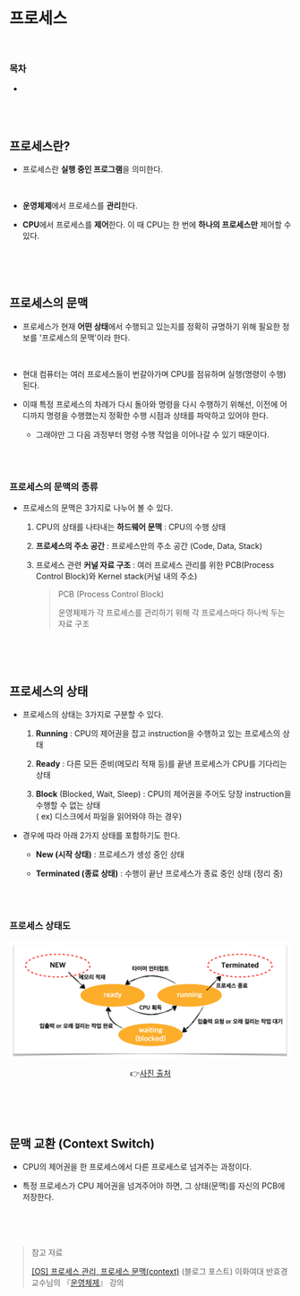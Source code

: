 # 프로세스

<br/>

### 목차

- <a href=""></a>

<br/><br/>

## 프로세스란?

- 프로세스란 <strong>실행 중인 프로그램</strong>을 의미한다.

<br/>

- <strong>운영체제</strong>에서 프로세스를 <strong>관리</strong>한다.

- <strong>CPU</strong>에서 프로세스를 <strong>제어</strong>한다. 이 때 CPU는 한 번에 <strong>하나의 프로세스만</strong> 제어할 수 있다.

<br/><br/><br/>

## 프로세스의 문맥

- 프로세스가 현재 <strong>어떤 상태</strong>에서 수행되고 있는지를 정확히 규명하기 위해 필요한 정보를 '프로세스의 문맥'이라 한다.

<br/>

- 현대 컴퓨터는 여러 프로세스들이 번갈아가며 CPU를 점유하며 실행(명령이 수행)된다.

- 이때 특정 프로세스의 차례가 다시 돌아와 명령을 다시 수행하기 위해선, 이전에 어디까지 명령을 수행했는지 정확한 수행 시점과 상태를 파악하고 있어야 한다.

  - 그래야만 그 다음 과정부터 명령 수행 작업을 이어나갈 수 있기 때문이다.

<br/><br/>

### 프로세스의 문맥의 종류

- 프로세스의 문맥은 3가지로 나누어 볼 수 있다.

  1. CPU의 상태를 나타내는 <strong>하드웨어 문맥</strong> : CPU의 수행 상태

  2. <strong>프로세스의 주소 공간</strong> : 프로세스만의 주소 공간 (Code, Data, Stack)

  3. 프로세스 관련 <strong>커널 자료 구조</strong> : 여러 프로세스 관리를 위한 PCB(Process Control Block)와 Kernel stack(커널 내의 주소)

     > PCB (Process Control Block)
     >
     > 운영체제가 각 프로세스를 관리하기 위해 각 프로세스마다 하나씩 두는 자료 구조

<br/><br/><br/>

## 프로세스의 상태

- 프로세스의 상태는 3가지로 구분할 수 있다.

  1. <strong>Running</strong> : CPU의 제어권을 잡고 instruction을 수행하고 있는 프로세스의 상태

  2. <strong>Ready</strong> : 다른 모든 준비(메모리 적재 등)를 끝낸 프로세스가 CPU를 기다리는 상태

  3. <strong>Block</strong> (Blocked, Wait, Sleep) : CPU의 제어권을 주어도 당장 instruction을 수행할 수 없는 상태  
     ( ex) 디스크에서 파일을 읽어와야 하는 경우)

- 경우에 따라 아래 2가지 상태를 포함하기도 한다.

  - <strong>New (시작 상태)</strong> : 프로세스가 생성 중인 상태

  - <strong>Terminated (종료 상태)</strong> : 수행이 끝난 프로세스가 종료 중인 상태 (정리 중)

<br/><br/>

### 프로세스 상태도

<div align="center">

<img src="img/diagram_of_process_state.png" />

👉<a href="https://zangzangs.tistory.com/108">사진 출처</a>

</div>

<br/><br/><br/>

## 문맥 교환 (Context Switch)

- CPU의 제어권을 한 프로세스에서 다른 프로세스로 넘겨주는 과정이다.

- 특정 프로세스가 CPU 제어권을 넘겨주어야 하면, 그 상태(문맥)를 자신의 PCB에 저장한다.

<br/><br/><br/>

> 참고 자료
>
> <a href="https://zangzangs.tistory.com/108">[OS] 프로세스 관리, 프로세스 문맥(context)</a> (블로그 포스트)
> 이화여대 반효경 교수님의 『<a href="http://www.kocw.net/home/cview.do?cid=3646706b4347ef09#.YyUzPR6IolU.link">운영체제</a>』 강의
